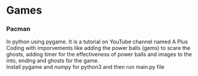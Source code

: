 # Games
### Pacman
In python using pygame. It is a tutorial on YouTube channel named A Plus Coding with imporvements like adding the power balls (gems) to scare the ghosts, adding timer for the effectiveness of power balls and images to the into, ending and ghosts for the game.
<br/>Install pygame and numpy for python3 and then run main.py file
